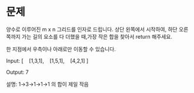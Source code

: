# 문제
양수로 이루어진 m x n 그리드를 인자로 드립니다.
상단 왼쪽에서 시작하여, 하단 오른쪽까지 가는 길의 요소를 다 더했을 때,가장 작은 합을 찾아서 return 해주세요.

한 지점에서 우측이나 아래로만 이동할 수 있습니다.

Input:
[
&nbsp;&nbsp;  [1,3,1],
&nbsp;&nbsp;  [1,5,1],
&nbsp;&nbsp;  [4,2,1]
]

Output: 7

설명: 1→3→1→1→1 의 합이 제일 작음
